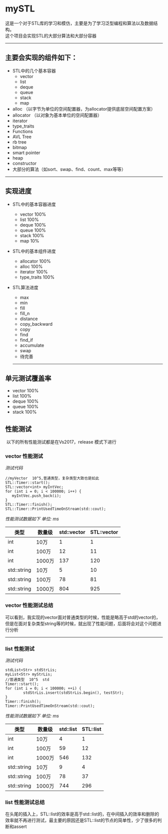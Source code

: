 # mySTL

这是一个对于STL库的学习和模仿，主要是为了学习泛型编程和算法以及数据结构。  
这个项目会实现STL的大部分算法和大部分容器  
- - -

## 主要会实现的组件如下：
* STL中的几个基本容器
  * vector
  * list
  * deque
  * queue
  * stack
  * map
* alloc              （以字节为单位的空间配置器，为allocator提供底层空间配置方案）
* allocator          （以对象为基本单位的空间配置器）
* iterator
* type_traits
* Functions
* AVL Tree
* rb tree
* bitmap
* smart pointer
* heap
* constructor
* 大部分的算法（如sort、swap、find、count、max等等）

- - - 
## 实现进度

* STL中的基本容器进度
  * vector 100%
  * list  100%
  * deque 100%
  * queue 100%
  * stack 100%
  * map 10%
  
* STL中的基本组件进度
  * allocator 100%
  * alloc 100%
  * iterator 100%
  * type_traits 100%
* STL算法进度
  * max
  * min
  * fill
  * fill_n
  * distance
  * copy_backward
  * copy
  * find
  * find_if
  * accumulate
  * swap
  * 待完善
  - - -
## 单元测试覆盖率
 * vector 100%
 * list  100%
 * deque 100%
 * queue 100%
 * stack 100%
 
## 性能测试
  以下的所有性能测试都是在Vs2017，release 模式下进行
### vector 性能测试
*测试代码*
```
//myVector  10^5,普通类型，复杂类型大致也是如此
STL::Timer::start();
STL::vector<int> myIntVec;
for (int i = 0; i < 100000; i++) {
   myIntVec.push_back(i);
}
STL::Timer::finish();
STL::Timer::PrintUsedTimeOnStream(std::cout);

```

*性能测试数据如下 单位: ms*

|类型| 数量级 | std::vector | STL::vector
| ------ | -------- | ----- | ------|
|int |10万|1|1
|int |100万|12|11
|int |1000万|137|120
|std::string |10万|5|10
|std::string |100万|78|81
|std::string |1000万|804|925

### vector 性能测试总结
可以看到，我实现的vector面对普通类型的时候，性能是略高于std的vector的，但是在面对复杂类型string等的时候，就出现了性能问题，后面将会对这个问题进行分析

- - -
### list 性能测试
*测试代码*
```
stdList<Str> stdStrLis;
myList<Str> myStrLis;
//普通类型  10^5  std
Timer::start();
for (int i = 0; i < 100000; ++i) {
		stdStrLis.insert(stdStrLis.begin(), testStr);
}
Timer::finish();
Timer::PrintUsedTimeOnStream(std::cout);

```

*性能测试数据如下 单位: ms*

|类型| 数量级 | std::list | STL::list
| ------ | -------- | ----- | ------|
|int |10万|4|1
|int |100万|59|12
|int |1000万|546|132
|std::string |10万|9|4
|std::string |100万|78|37
|std::string |1000万|744|296

### list 性能测试总结
在头尾的插入上，STL::list的效率是高于std::list的，在中间插入的效率和删除的效率就不再进行测试，最主要的原因还是STL::list的节点的简单性，少了很多的判断和assert